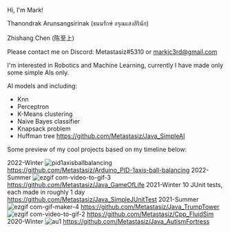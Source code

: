 Hi, I'm Mark!

Thanondrak Arunsangsirinak (ธนนรักษ์ อรุณแสงสิรินัก)

Zhishang Chen (陈至上)

Please contact me on Discord: Metastasiz#5310 or markjc3rd@gmail.com

I'm interested in Robotics and Machine Learning, currently I have made only some simple AIs only.

AI models and  including:
- Knn
- Perceptron
- K-Means clustering
- Naive Bayes classifier
- Knapsack problem
- Huffman tree
https://github.com/Metastasiz/Java_SimpleAI

Some preview of my cool projects based on my timeline below:

2022-Winter
![pid1axisballbalancing](https://user-images.githubusercontent.com/75691419/215871192-b9245c52-4b9d-4301-9030-3ae6aedde78f.gif)
https://github.com/Metastasiz/Arduino_PID-1axis-ball-balancing
2022-Summer
![ezgif com-video-to-gif-3](https://user-images.githubusercontent.com/75691419/216468893-f8bd7415-6968-40da-9350-1f8f9142f162.gif)
https://github.com/Metastasiz/Java_GameOfLife
2021-Winter
10 JUnit tests, each made in roughly 1 day
https://github.com/Metastasiz/Java_SimpleJUnitTest
2021-Summer
![ezgif com-gif-maker-4](https://user-images.githubusercontent.com/75691419/216758626-63087c03-fb2a-48b5-891d-bb312f166081.gif)
https://github.com/Metastasiz/Java_TrumpTower
![ezgif com-video-to-gif-2](https://user-images.githubusercontent.com/75691419/216443258-5da098d8-aea0-4010-9549-b736782502e0.gif)
https://github.com/Metastasiz/Cpp_FluidSim
2020-Winter
![au1](https://user-images.githubusercontent.com/75691419/216058880-57447efb-c6a4-4a09-9476-a2a4f847fb5a.gif)
https://github.com/Metastasiz/Java_AutismFortress
